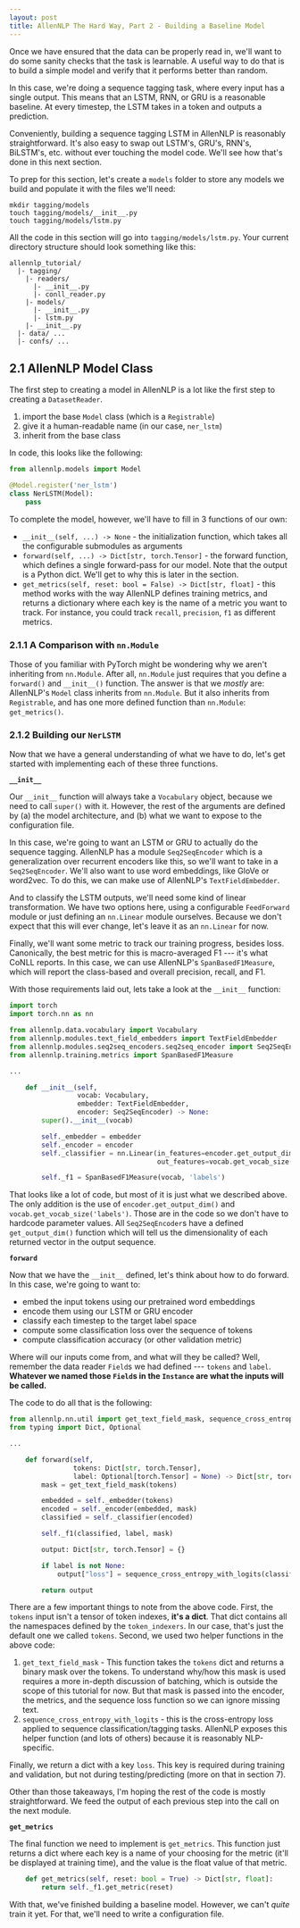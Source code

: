 ```yaml
---
layout: post
title: AllenNLP The Hard Way, Part 2 - Building a Baseline Model
---
```


Once we have ensured that the data can be properly read in, we'll want to do some sanity checks that the task is learnable.
A useful way to do that is to build a simple model and verify that it performs better than random.

In this case, we're doing a sequence tagging task, where every input has a single output.
This means that an LSTM, RNN, or GRU is a reasonable baseline.
At every timestep, the LSTM takes in a token and outputs a prediction.

Conveniently, building a sequence tagging LSTM in AllenNLP is reasonably straightforward.
It's also easy to swap out LSTM's, GRU's, RNN's, BiLSTM's, etc. without ever touching the model code.
We'll see how that's done in this next section.

To prep for this section, let's create a `models` folder to store any models we build and populate it with the files we'll need:

```
mkdir tagging/models
touch tagging/models/__init__.py
touch tagging/models/lstm.py
```

All the code in this section will go into `tagging/models/lstm.py`.
Your current directory structure should look something like this:

```
allennlp_tutorial/
  |- tagging/
    |- readers/
      |- __init__.py
      |- conll_reader.py
    |- models/
      |- __init__.py
      |- lstm.py
    |- __init__.py
  |- data/ ...
  |- confs/ ...
```

## 2.1 AllenNLP Model Class

The first step to creating a model in AllenNLP is a lot like the first step to creating a `DatasetReader`.

1. import the base `Model` class (which is a `Registrable`)
2. give it a human-readable name (in our case, `ner_lstm`)
3. inherit from the base class

In code, this looks like the following:

```python
from allennlp.models import Model

@Model.register('ner_lstm')
class NerLSTM(Model):
    pass
```

To complete the model, however, we'll have to fill in 3 functions of our own:

- `__init__(self, ...) -> None` - the initialization function, which takes all the configurable submodules as arguments
- `forward(self, ...) -> Dict[str, torch.Tensor]` - the forward function, which defines a single forward-pass for our model.
  Note that the output is a Python dict.
  We'll get to why this is later in the section.
- `get_metrics(self, reset: bool = False) -> Dict[str, float]` - this method works with the way AllenNLP defines training metrics, and returns a dictionary where each key is the name of a metric you want to track.
  For instance, you could track `recall`, `precision`, `f1` as different metrics.

### 2.1.1 A Comparison with `nn.Module`

Those of you familiar with PyTorch might be wondering why we aren't inheriting from `nn.Module`.
After all, `nn.Module` just requires that you define a `forward()` and `__init__()` function.
The answer is that we *mostly* are: AllenNLP's `Model` class inherits from `nn.Module`.
But it also inherits from `Registrable`, and has one more defined function than `nn.Module`: `get_metrics()`.

### 2.1.2 Building our `NerLSTM`

Now that we have a general understanding of what we have to do, let's get started with implementing each of these three functions.

**`__init__`**

Our `__init__` function will always take a `Vocabulary` object, because we need to call `super()` with it.
However, the rest of the arguments are defined by (a) the model architecture, and (b) what we want to expose to the configuration file.

In this case, we're going to want an LSTM or GRU to actually do the sequence tagging.
AllenNLP has a module `Seq2SeqEncoder` which is a generalization over recurrent encoders like this, so we'll want to take in a `Seq2SeqEncoder`.
We'll also want to use word embeddings, like GloVe or word2vec.
To do this, we can make use of AllenNLP's `TextFieldEmbedder`.

And to classify the LSTM outputs, we'll need some kind of linear transformation.
We have two options here, using a configurable `FeedForward` module or just defining an `nn.Linear` module ourselves.
Because we don't expect that this will ever change, let's leave it as an `nn.Linear` for now.

Finally, we'll want some metric to track our training progress, besides loss.
Canonically, the best metric for this is macro-averaged F1 --- it's what CoNLL reports.
In this case, we can use AllenNLP's `SpanBasedF1Measure`, which will report the class-based and overall precision, recall, and F1.

With those requirements laid out, lets take a look at the `__init__` function:

```python
import torch
import torch.nn as nn

from allennlp.data.vocabulary import Vocabulary
from allennlp.modules.text_field_embedders import TextFieldEmbedder
from allennlp.modules.seq2seq_encoders.seq2seq_encoder import Seq2SeqEncoder
from allennlp.training.metrics import SpanBasedF1Measure

...

    def __init__(self,
                 vocab: Vocabulary,
                 embedder: TextFieldEmbedder,
                 encoder: Seq2SeqEncoder) -> None:
        super().__init__(vocab)

        self._embedder = embedder
        self._encoder = encoder
        self._classifier = nn.Linear(in_features=encoder.get_output_dim(),
                                     out_features=vocab.get_vocab_size('labels'))

        self._f1 = SpanBasedF1Measure(vocab, 'labels')

```

That looks like a lot of code, but most of it is just what we described above.
The only addition is the use of `encoder.get_output_dim()` and `vocab.get_vocab_size('labels')`.
Those are in the code so we don't have to hardcode parameter values.
All `Seq2SeqEncoder`s have a defined `get_output_dim()` function which will tell us the dimensionality of each returned vector in the output sequence.

**`forward`**

Now that we have the `__init__` defined, let's think about how to do forward.
In this case, we're going to want to:

- embed the input tokens using our pretrained word embeddings
- encode them using our LSTM or GRU encoder
- classify each timestep to the target label space
- compute some classification loss over the sequence of tokens
- compute classification accuracy (or other validation metric)

Where will our inputs come from, and what will they be called?
Well, remember the data reader `Field`s we had defined --- `tokens` and `label`.
**Whatever we named those `Field`s in the `Instance` are what the inputs will be called.**

The code to do all that is the following:

```python
from allennlp.nn.util import get_text_field_mask, sequence_cross_entropy_with_logits
from typing import Dict, Optional

...

    def forward(self,
                tokens: Dict[str, torch.Tensor],
                label: Optional[torch.Tensor] = None) -> Dict[str, torch.Tensor]:
        mask = get_text_field_mask(tokens)

        embedded = self._embedder(tokens)
        encoded = self._encoder(embedded, mask)
        classified = self._classifier(encoded)

        self._f1(classified, label, mask)

        output: Dict[str, torch.Tensor] = {}

        if label is not None:
            output["loss"] = sequence_cross_entropy_with_logits(classified, label, mask)

        return output
```

There are a few important things to note from the above code.
First, the `tokens` input isn't a tensor of token indexes, **it's a dict**.
That dict contains all the namespaces defined by the `token_indexers`.
In our case, that's just the default one we called `tokens`.
Second, we used two helper functions in the above code:

1. `get_text_field_mask` - This function takes the `tokens` dict and returns a binary mask over the tokens.
  To understand why/how this mask is used requires a more in-depth discussion of batching, which is outside the scope of this tutorial for now.
  But that mask is passed into the encoder, the metrics, and the sequence loss function so we can ignore missing text.
2. `sequence_cross_entropy_with_logits` - this is the cross-entropy loss applied to sequence classification/tagging tasks.
  AllenNLP exposes this helper function (and lots of others) because it is reasonably NLP-specific.

Finally, we return a dict with a key `loss`.
This key is required during training and validation, but not during testing/predicting (more on that in section 7).

Other than those takeaways, I'm hoping the rest of the code is mostly straightforward.
We feed the output of each previous step into the call on the next module.

**`get_metrics`**

The final function we need to implement is `get_metrics`.
This function just returns a dict where each key is a name of your choosing for the metric (it'll be displayed at training time), and the value is the float value of that metric.

```python
    def get_metrics(self, reset: bool = True) -> Dict[str, float]:
        return self._f1.get_metric(reset)
```

With that, we've finished building a baseline model.
However, we can't *quite* train it yet.
For that, we'll need to write a configuration file.
